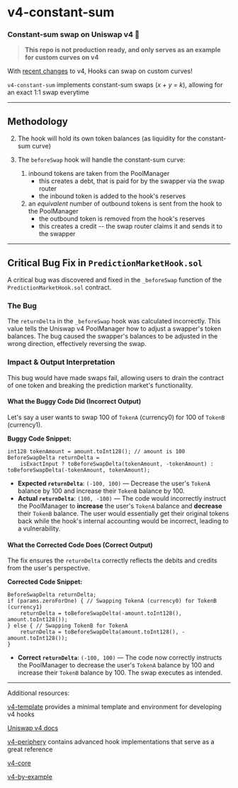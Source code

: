 # v4-constant-sum
### **Constant-sum swap on Uniswap v4 🦄**

> **This repo is not production ready, and only serves as an example for custom curves on v4**

With [recent changes](https://github.com/Uniswap/v4-core/pull/404) to v4, Hooks can swap on custom curves!

`v4-constant-sum` implements constant-sum swaps (*x + y = k*), allowing for an exact 1:1 swap everytime

---

## Methodology

2. The hook will hold its own token balances (as liquidity for the constant-sum curve)

3. The `beforeSwap` hook will handle the constant-sum curve:
    1. inbound tokens are taken from the PoolManager
        * this creates a debt, that is paid for by the swapper via the swap router
        * the inbound token is added to the hook's reserves
    2. an *equivalent* number of outbound tokens is sent from the hook to the PoolManager
        * the outbound token is removed from the hook's reserves
        * this creates a credit -- the swap router claims it and sends it to the swapper

---

## Critical Bug Fix in `PredictionMarketHook.sol`

A critical bug was discovered and fixed in the `_beforeSwap` function of the `PredictionMarketHook.sol` contract.

### The Bug

The `returnDelta` in the `_beforeSwap` hook was calculated incorrectly. This value tells the Uniswap v4 PoolManager how to adjust a swapper's token balances. The bug caused the swapper's balances to be adjusted in the wrong direction, effectively reversing the swap.

### Impact & Output Interpretation

This bug would have made swaps fail, allowing users to drain the contract of one token and breaking the prediction market's functionality.

#### **What the Buggy Code Did (Incorrect Output)**

Let's say a user wants to swap 100 of `TokenA` (currency0) for 100 of `TokenB` (currency1).

**Buggy Code Snippet:**
```solidity
int128 tokenAmount = amount.toInt128(); // amount is 100
BeforeSwapDelta returnDelta =
    isExactInput ? toBeforeSwapDelta(tokenAmount, -tokenAmount) : toBeforeSwapDelta(-tokenAmount, tokenAmount);
```

*   **Expected `returnDelta`**: `(-100, 100)` — Decrease the user's `TokenA` balance by 100 and increase their `TokenB` balance by 100.
*   **Actual `returnDelta`**: `(100, -100)` — The code would incorrectly instruct the PoolManager to **increase** the user's `TokenA` balance and **decrease** their `TokenB` balance. The user would essentially get their original tokens back while the hook's internal accounting would be incorrect, leading to a vulnerability.

#### **What the Corrected Code Does (Correct Output)**

The fix ensures the `returnDelta` correctly reflects the debits and credits from the user's perspective.

**Corrected Code Snippet:**
```solidity
BeforeSwapDelta returnDelta;
if (params.zeroForOne) { // Swapping TokenA (currency0) for TokenB (currency1)
    returnDelta = toBeforeSwapDelta(-amount.toInt128(), amount.toInt128());
} else { // Swapping TokenB for TokenA
    returnDelta = toBeforeSwapDelta(amount.toInt128(), -amount.toInt128());
}
```

*   **Correct `returnDelta`**: `(-100, 100)` — The code now correctly instructs the PoolManager to decrease the user's `TokenA` balance by 100 and increase their `TokenB` balance by 100. The swap executes as intended.

---

Additional resources:

[v4-template](https://github.com/uniswapfoundation/v4-template) provides a minimal template and environment for developing v4 hooks

[Uniswap v4 docs](https://docs.uniswap.org/contracts/v4/overview)

[v4-periphery](https://github.com/uniswap/v4-periphery) contains advanced hook implementations that serve as a great reference

[v4-core](https://github.com/uniswap/v4-core)

[v4-by-example](https://v4-by-example.org)

